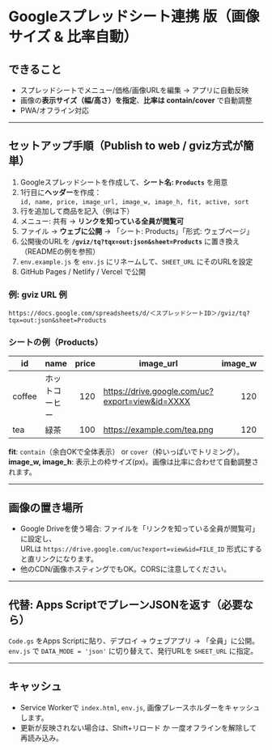 # Googleスプレッドシート連携 版（画像サイズ & 比率自動）

## できること
- スプレッドシートでメニュー/価格/画像URLを編集 → アプリに自動反映
- 画像の**表示サイズ（幅/高さ）を指定**、**比率は contain/cover** で自動調整
- PWA/オフライン対応

---

## セットアップ手順（Publish to web / gviz方式が簡単）
1. Googleスプレッドシートを作成して、**シート名: `Products`** を用意
2. 1行目に**ヘッダー**を作成：  
   `id, name, price, image_url, image_w, image_h, fit, active, sort`
3. 行を追加して商品を記入（例は下）
4. メニュー: 共有 → **リンクを知っている全員が閲覧可**
5. ファイル → **ウェブに公開** → 「シート: Products」「形式: ウェブページ」
6. 公開後のURLを **`/gviz/tq?tqx=out:json&sheet=Products`** に置き換え（READMEの例を参照）
7. `env.example.js` を `env.js` にリネームして、`SHEET_URL` にそのURLを設定
8. GitHub Pages / Netlify / Vercel で公開

### 例: gviz URL 例
```
https://docs.google.com/spreadsheets/d/＜スプレッドシートID＞/gviz/tq?tqx=out:json&sheet=Products
```

### シートの例（Products）
| id | name | price | image_url | image_w | image_h | fit | active | sort |
|---|---|---:|---|---:|---:|---|---|---:|
| coffee | ホットコーヒー | 120 | https://drive.google.com/uc?export=view&id=XXXX | 120 | 160 | contain | TRUE | 1 |
| tea    | 緑茶           | 100 | https://example.com/tea.png                  | 120 | 160 | cover   | TRUE | 2 |

**fit**: `contain`（余白OKで全体表示） or `cover`（枠いっぱいでトリミング）。  
**image_w, image_h**: 表示上の枠サイズ(px)。画像は比率に合わせて自動調整されます。

---

## 画像の置き場所
- Google Driveを使う場合: ファイルを「リンクを知っている全員が閲覧可」に設定し、  
  URLは `https://drive.google.com/uc?export=view&id=FILE_ID` 形式にすると直リンクになります。
- 他のCDN/画像ホスティングでもOK。CORSに注意してください。

---

## 代替: Apps ScriptでプレーンJSONを返す（必要なら）
`Code.gs` をApps Scriptに貼り、デプロイ → ウェブアプリ → 「全員」に公開。  
`env.js` で `DATA_MODE = 'json'` に切り替えて、発行URLを `SHEET_URL` に指定。

---

## キャッシュ
- Service Workerで `index.html`, `env.js`, 画像プレースホルダーをキャッシュします。
- 更新が反映されない場合は、Shift+リロード か 一度オフラインを解除して再読み込み。

